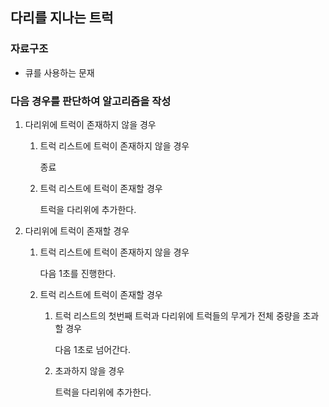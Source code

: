 ##  다리를 지나는 트럭

### 자료구조
- 큐를 사용하는 문재


### 다음 경우를 판단하여 알고리즘을 작성

1. 다리위에 트럭이 존재하지 않을 경우

    1. 트럭 리스트에 트럭이 존재하지 않을 경우

        종료
    2. 트럭 리스트에 트럭이 존재할 경우

        트럭을 다리위에 추가한다.
        
2. 다리위에 트럭이 존재할 경우

    1. 트럭 리스트에 트럭이 존재하지 않을 경우

        다음 1초를 진행한다.
    2. 트럭 리스트에 트럭이 존재할 경우
        1. 트럭 리스트의 첫번째 트럭과 다리위에 트럭들의 무게가 전체 중량을 초과할 경우

            다음 1초로 넘어간다.
        2. 초과하지 않을 경우

            트럭을 다리위에 추가한다.
